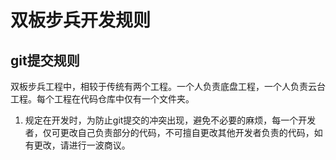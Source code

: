 # 双板步兵开发规则

## git提交规则

双板步兵工程中，相较于传统有两个工程。一个人负责底盘工程，一个人负责云台工程。每个工程在代码仓库中仅有一个文件夹。

1. 规定在开发时，为防止git提交的冲突出现，避免不必要的麻烦，每一个开发者，仅可更改自己负责部分的代码，不可擅自更改其他开发者负责的代码，如有更改，请进行一波商议。
